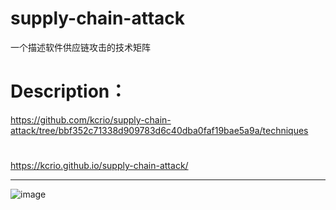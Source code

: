 # supply-chain-attack
一个描述软件供应链攻击的技术矩阵

# Description：

https://github.com/kcrio/supply-chain-attack/tree/bbf352c71338d909783d6c40dba0faf19bae5a9a/techniques

# 
https://kcrio.github.io/supply-chain-attack/

------


![image](https://github.com/kcrio/supply-chain-attack/assets/96735391/3f64a6c7-1394-4e4a-a8e4-46773c262493)


